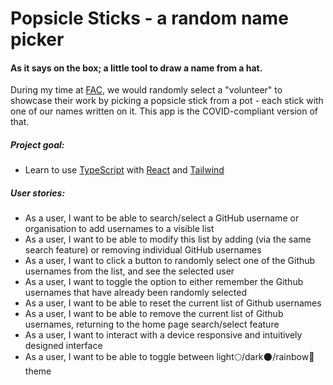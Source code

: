 # Popsicle Sticks - a random name picker

#### As it says on the box; a little tool to draw a name from a hat.

During my time at [FAC](https://www.foundersandcoders.com), we would randomly select a "volunteer" to showcase their work by picking a popsicle stick from a pot - each stick with one of our names written on it. This app is the COVID-compliant version of that.

##### Project goal:

- Learn to use [TypeScript](https://www.typescriptlang.org) with [React](https://reactjs.org) and [Tailwind](https://tailwindcss.com)

##### User stories:

- As a user, I want to be able to search/select a GitHub username or organisation to add usernames to a visible list
- As a user, I want to be able to modify this list by adding (via the same search feature) or removing individual GitHub usernames
- As a user, I want to click a button to randomly select one of the Github usernames from the list, and see the selected user
- As a user, I want to toggle the option to either remember the Github usernames that have already been randomly selected
- As a user, I want to be able to reset the current list of Github usernames
- As a user, I want to be able to remove the current list of Github usernames, returning to the home page search/select feature
- As a user, I want to interact with a device responsive and intuitively designed interface
- As a user, I want to be able to toggle between light:full_moon:/dark:new_moon:/rainbow:rainbow: theme
